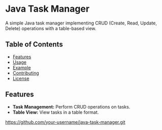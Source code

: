 # Java Task Manager

A simple Java task manager implementing CRUD (Create, Read, Update, Delete) operations with a table-based view.

## Table of Contents

- [Features](#features)
- [Usage](#usage)
- [Example](#example)
- [Contributing](#contributing)
- [License](#license)

## Features

- **Task Management:** Perform CRUD operations on tasks.
- **Table View:** View tasks in a table format.

 https://github.com/your-username/java-task-manager.git
